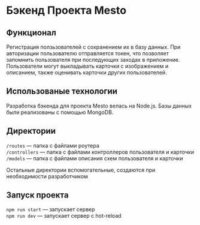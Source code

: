 # Бэкенд Проекта Mesto

## Функционал

Регистрация ползьзователей с сохранением их в базу данных. При авторизации пользователю отправляется токен, что позволяет запомнить пользователя при последующих заходах в приложение. Пользователи могут выкладывать карточки с изображением и описанием, также оценивать карточки других пользователей.

## Использованые технологии

Разработка бэкенда для проекта Mesto велась на Node.js. Базы данных были реализованы с помощью MongoDB.

## Директории

`/routes` — папка с файлами роутера  
`/controllers` — папка с файлами контроллеров пользователя и карточки   
`/models` — папка с файлами описания схем пользователя и карточки  
  
Остальные директории вспомогательные, создаются при необходимости разработчиком

## Запуск проекта

`npm run start` — запускает сервер   
`npm run dev` — запускает сервер с hot-reload
